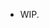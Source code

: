 - WIP.
<!---
Vinicius-Iankoski/Vinicius-Iankoski is a ✨ special ✨ repository because its `README.md` (this file) appears on your GitHub profile.
You can click the Preview link to take a look at your changes.
--->
